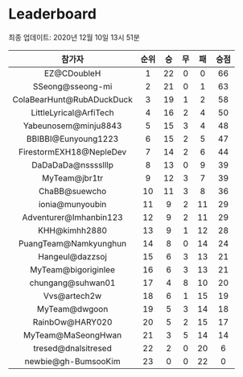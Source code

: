 # Leaderboard
최종 업데이트: 2020년 12월 10일 13시 51분




| 참가자 | 순위 | 승 | 무 | 패 | 승점 |
|:---:|:---:|:---:|:---:|:---:|:---:|
| EZ@CDoubleH | 1 | 22 | 0 | 0 | 66 |
| SSeong@sseong-mi | 2 | 21 | 0 | 1 | 63 |
| ColaBearHunt@RubADuckDuck | 3 | 19 | 1 | 2 | 58 |
| LittleLyrical@ArfiTech | 4 | 16 | 2 | 4 | 50 |
| Yabeunosem@minju8843 | 5 | 15 | 3 | 4 | 48 |
| BBIBBI@Eunyoung1223 | 6 | 15 | 2 | 5 | 47 |
| FirestormEXH18@NepleDev | 7 | 14 | 2 | 6 | 44 |
| DaDaDaDa@nsssslllp | 8 | 13 | 0 | 9 | 39 |
| MyTeam@jbr1tr | 9 | 12 | 3 | 7 | 39 |
| ChaBB@suewcho | 10 | 11 | 3 | 8 | 36 |
| ionia@munyoubin | 11 | 9 | 2 | 11 | 29 |
| Adventurer@Imhanbin123 | 12 | 9 | 2 | 11 | 29 |
| KHH@kimhh2880 | 13 | 9 | 1 | 12 | 28 |
| PuangTeam@Namkyunghun | 14 | 8 | 0 | 14 | 24 |
| Hangeul@dazzsoj | 15 | 6 | 3 | 13 | 21 |
| MyTeam@bigoriginlee | 16 | 6 | 3 | 13 | 21 |
| chungang@suhwan01 | 17 | 4 | 8 | 10 | 20 |
| Vvs@artech2w | 18 | 6 | 1 | 15 | 19 |
| MyTeam@dwgoon | 19 | 5 | 3 | 14 | 18 |
| RainbOw@HARY020 | 20 | 5 | 2 | 15 | 17 |
| MyTeam@MaSeongHwan | 21 | 3 | 5 | 14 | 14 |
| tresed@dnalsitresed | 22 | 2 | 0 | 20 | 6 |
| newbie@gh-BumsooKim | 23 | 0 | 0 | 22 | 0 |
